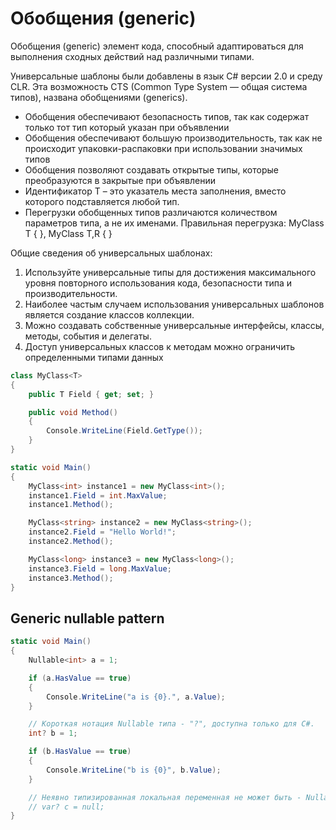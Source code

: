 # Обобщения (generic)

Обобщения (generic) элемент кода, способный адаптироваться для выполнения сходных действий над различными типами.

Универсальные шаблоны были добавлены в язык C# версии 2.0 и среду CLR. Эта возможность CTS (Common Type System — общая система типов), названа обобщениями (generics).

* Обобщения обеспечивают безопасность типов, так как содержат только тот тип который указан при объявлении
* Обобщения обеспечивают большую производительность, так как не происходит упаковки-распаковки при использовании значимых типов
* Обобщения позволяют создавать открытые типы, которые преобразуются в закрытые при объявлении
* Идентификатор T – это указатель места заполнения, вместо которого подставляется любой тип.
* Перегрузки обобщенных типов различаются количеством параметров типа, а не их именами. Правильная перегрузка:  MyClass T { }, MyClass T,R { }

Общие сведения об универсальных шаблонах:

1. Используйте универсальные типы для достижения максимального уровня повторного использования кода, безопасности типа и производительности.
2. Наиболее частым случаем использования универсальных шаблонов является создание классов коллекции.
3. Можно создавать собственные универсальные интерфейсы, классы, методы, события и делегаты.
4. Доступ универсальных классов к методам можно ограничить определенными типами данных

```c#
class MyClass<T>
{
    public T Field { get; set; }

    public void Method()
    {
        Console.WriteLine(Field.GetType());
    }
}

static void Main()
{
    MyClass<int> instance1 = new MyClass<int>();
    instance1.Field = int.MaxValue;
    instance1.Method();

    MyClass<string> instance2 = new MyClass<string>();
    instance2.Field = "Hello World!";
    instance2.Method();

    MyClass<long> instance3 = new MyClass<long>();
    instance3.Field = long.MaxValue;
    instance3.Method();
}
```

## Generic nullable pattern

```c#
static void Main()
{
    Nullable<int> a = 1;

    if (a.HasValue == true)
    {
        Console.WriteLine("a is {0}.", a.Value);
    }

    // Короткая нотация Nullable типа - "?", доступна только для C#.
    int? b = 1;

    if (b.HasValue == true)
    {
        Console.WriteLine("b is {0}", b.Value);
    }

    // Неявно типизированная локальная переменная не может быть - Nullable.
    // var? c = null;        
}
```
